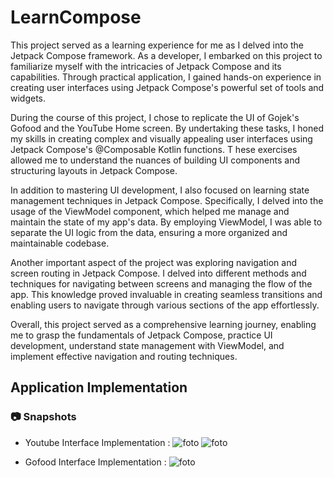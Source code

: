 # LearnCompose
This project served as a learning experience for me as I delved into the Jetpack Compose framework. As a developer, 
I embarked on this project to familiarize myself with the intricacies of Jetpack Compose and its capabilities. Through 
practical application, I gained hands-on experience in creating user interfaces using Jetpack Compose's powerful set of tools and widgets.

During the course of this project, I chose to replicate the UI of Gojek's Gofood and the YouTube Home screen. By undertaking these tasks, 
I honed my skills in creating complex and visually appealing user interfaces using Jetpack Compose's @Composable Kotlin functions. T
hese exercises allowed me to understand the nuances of building UI components and structuring layouts in Jetpack Compose.

In addition to mastering UI development, I also focused on learning state management techniques in Jetpack Compose. Specifically,
I delved into the usage of the ViewModel component, which helped me manage and maintain the state of my app's data. By employing ViewModel,
I was able to separate the UI logic from the data, ensuring a more organized and maintainable codebase.

Another important aspect of the project was exploring navigation and screen routing in Jetpack Compose. 
I delved into different methods and techniques for navigating between screens and managing the flow of the app.
This knowledge proved invaluable in creating seamless transitions and enabling users to navigate through various sections of the app effortlessly.

Overall, this project served as a comprehensive learning journey, enabling me to grasp the fundamentals of Jetpack Compose,
practice UI development, understand state management with ViewModel, and implement effective navigation and routing techniques.

## Application Implementation

### 📷 Snapshots
- Youtube Interface Implementation :
![foto](https://cdn.discordapp.com/attachments/1110006269571514438/1110843293819998259/image.png)
![foto](https://cdn.discordapp.com/attachments/1110006269571514438/1110865634780254238/image.png)

- Gofood Interface Implementation :
![foto](https://cdn.discordapp.com/attachments/1110006269571514438/1110866029313273916/image.png)
